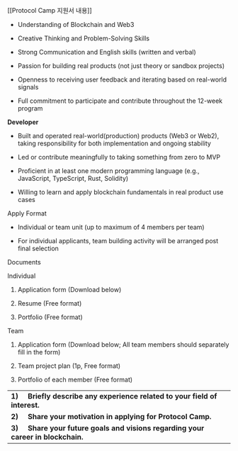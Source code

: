 
[[Protocol Camp 지원서 내용]]

- Understanding of Blockchain and Web3
    
- Creative Thinking and Problem-Solving Skills
    
- Strong Communication and English skills (written and verbal)
    
- Passion for building real products (not just theory or sandbox projects)
    
- Openness to receiving user feedback and iterating based on real-world signals
    
- Full commitment to participate and contribute throughout the 12-week program

**Developer**

- Built and operated real-world(production) products (Web3 or Web2), taking responsibility for both implementation and ongoing stability
    
- Led or contribute meaningfully to taking something from zero to MVP
    
- Proficient in at least one modern programming language (e.g., JavaScript, TypeScript, Rust, Solidity)
    
- Willing to learn and apply blockchain fundamentals in real product use cases



Apply Format

- Individual or team unit (up to maximum of 4 members per team)
    
- For individual applicants, team building activity will be arranged post final selection
    

Documents

Individual

1. Application form (Download below)
    
2. Resume (Free format)
    
3. Portfolio (Free format)
    

Team

1. Application form (Download below; All team members should separately fill in the form)
    
2. Team project plan (1p, Free format)
    
3. Portfolio of each member (Free format)


|                                                                                         |
| --------------------------------------------------------------------------------------- |
| **1)**     **Briefly describe any experience related to your field of interest.**       |
| **2)**     **Share your motivation in applying for Protocol Camp.**                     |
| **3)**     **Share your future goals and visions regarding your career in blockchain.** |
